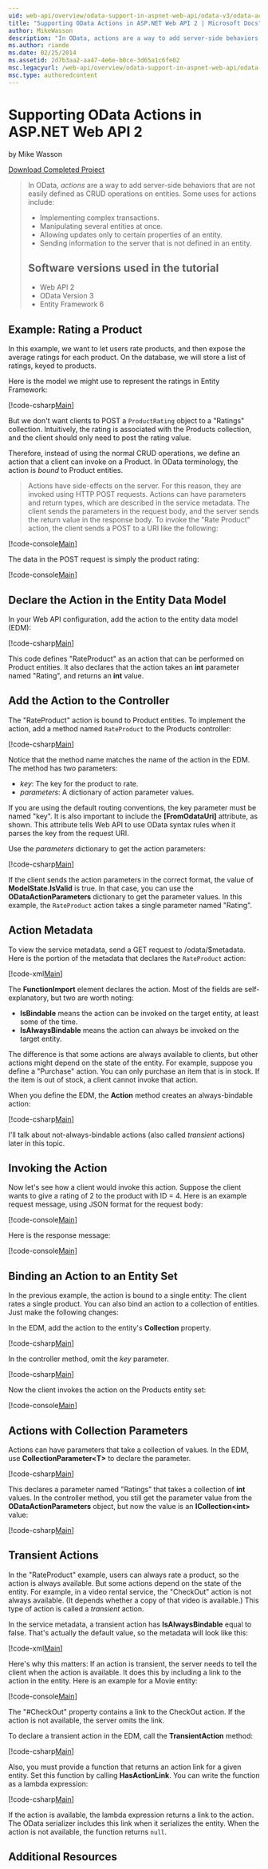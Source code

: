 ```yaml
---
uid: web-api/overview/odata-support-in-aspnet-web-api/odata-v3/odata-actions
title: "Supporting OData Actions in ASP.NET Web API 2 | Microsoft Docs"
author: MikeWasson
description: "In OData, actions are a way to add server-side behaviors that are not easily defined as CRUD operations on entities. Some uses for actions include: Implement..."
ms.author: riande
ms.date: 02/25/2014
ms.assetid: 2d7b3aa2-aa47-4e6e-b0ce-3d65a1c6fe02
msc.legacyurl: /web-api/overview/odata-support-in-aspnet-web-api/odata-v3/odata-actions
msc.type: authoredcontent
---
```

# Supporting OData Actions in ASP.NET Web API 2

by Mike Wasson

[Download Completed Project](https://code.msdn.microsoft.com/ASPNET-Web-API-OData-cecdb524)

> In OData, *actions* are a way to add server-side behaviors that are not easily defined as CRUD operations on entities. Some uses for actions include:
> 
> - Implementing complex transactions.
> - Manipulating several entities at once.
> - Allowing updates only to certain properties of an entity.
> - Sending information to the server that is not defined in an entity.
> 
> ## Software versions used in the tutorial
> 
> 
> - Web API 2
> - OData Version 3
> - Entity Framework 6

## Example: Rating a Product

In this example, we want to let users rate products, and then expose the average ratings for each product. On the database, we will store a list of ratings, keyed to products.

Here is the model we might use to represent the ratings in Entity Framework:

[!code-csharp[Main](odata-actions/samples/sample1.cs)]

But we don't want clients to POST a `ProductRating` object to a "Ratings" collection. Intuitively, the rating is associated with the Products collection, and the client should only need to post the rating value.

Therefore, instead of using the normal CRUD operations, we define an action that a client can invoke on a Product. In OData terminology, the action is *bound* to Product entities.

>Actions have side-effects on the server. For this reason, they are invoked using HTTP POST requests. Actions can have parameters and return types, which are described in the service metadata. The client sends the parameters in the request body, and the server sends the return value in the response body. To invoke the "Rate Product" action, the client sends a POST to a URI like the following:

[!code-console[Main](odata-actions/samples/sample2.cmd)]

The data in the POST request is simply the product rating:

[!code-console[Main](odata-actions/samples/sample3.cmd)]

## Declare the Action in the Entity Data Model

In your Web API configuration, add the action to the entity data model (EDM):

[!code-csharp[Main](odata-actions/samples/sample4.cs)]

This code defines "RateProduct" as an action that can be performed on Product entities. It also declares that the action takes an **int** parameter named "Rating", and returns an **int** value.

## Add the Action to the Controller

The "RateProduct" action is bound to Product entities. To implement the action, add a method named `RateProduct` to the Products controller:

[!code-csharp[Main](odata-actions/samples/sample5.cs)]

Notice that the method name matches the name of the action in the EDM. The method has two parameters:

- *key*: The key for the product to rate.
- *parameters*: A dictionary of action parameter values.

If you are using the default routing conventions, the key parameter must be named "key". It is also important to include the **[FromOdataUri]** attribute, as shown. This attribute tells Web API to use OData syntax rules when it parses the key from the request URI.

Use the *parameters* dictionary to get the action parameters:

[!code-csharp[Main](odata-actions/samples/sample6.cs)]

If the client sends the action parameters in the correct format, the value of **ModelState.IsValid** is true. In that case, you can use the **ODataActionParameters** dictionary to get the parameter values. In this example, the `RateProduct` action takes a single parameter named "Rating".

## Action Metadata

To view the service metadata, send a GET request to /odata/$metadata. Here is the portion of the metadata that declares the `RateProduct` action:

[!code-xml[Main](odata-actions/samples/sample7.xml)]

The **FunctionImport** element declares the action. Most of the fields are self-explanatory, but two are worth noting:

- **IsBindable** means the action can be invoked on the target entity, at least some of the time.
- **IsAlwaysBindable** means the action can always be invoked on the target entity.

The difference is that some actions are always available to clients, but other actions might depend on the state of the entity. For example, suppose you define a "Purchase" action. You can only purchase an item that is in stock. If the item is out of stock, a client cannot invoke that action.

When you define the EDM, the **Action** method creates an always-bindable action:

[!code-csharp[Main](odata-actions/samples/sample8.cs?highlight=1)]

I'll talk about not-always-bindable actions (also called *transient* actions) later in this topic.

## Invoking the Action

Now let's see how a client would invoke this action. Suppose the client wants to give a rating of 2 to the product with ID = 4. Here is an example request message, using JSON format for the request body:

[!code-console[Main](odata-actions/samples/sample9.cmd)]

Here is the response message:

[!code-console[Main](odata-actions/samples/sample10.cmd)]

## Binding an Action to an Entity Set

In the previous example, the action is bound to a single entity: The client rates a single product. You can also bind an action to a collection of entities. Just make the following changes:

In the EDM, add the action to the entity's **Collection** property.

[!code-csharp[Main](odata-actions/samples/sample11.cs?highlight=1)]

In the controller method, omit the *key* parameter.

[!code-csharp[Main](odata-actions/samples/sample12.cs)]

Now the client invokes the action on the Products entity set:

[!code-console[Main](odata-actions/samples/sample13.cmd)]

## Actions with Collection Parameters

Actions can have parameters that take a collection of values. In the EDM, use **CollectionParameter&lt;T&gt;** to declare the parameter.

[!code-csharp[Main](odata-actions/samples/sample14.cs)]

This declares a parameter named "Ratings" that takes a collection of **int** values. In the controller method, you still get the parameter value from the **ODataActionParameters** object, but now the value is an **ICollection&lt;int&gt;** value:

[!code-csharp[Main](odata-actions/samples/sample15.cs)]

## Transient Actions

In the "RateProduct" example, users can always rate a product, so the action is always available. But some actions depend on the state of the entity. For example, in a video rental service, the "CheckOut" action is not always available. (It depends whether a copy of that video is available.) This type of action is called a *transient* action.

In the service metadata, a transient action has **IsAlwaysBindable** equal to false. That's actually the default value, so the metadata will look like this:

[!code-xml[Main](odata-actions/samples/sample16.xml)]

Here's why this matters: If an action is transient, the server needs to tell the client when the action is available. It does this by including a link to the action in the entity. Here is an example for a Movie entity:

[!code-console[Main](odata-actions/samples/sample17.cmd)]

The "#CheckOut" property contains a link to the CheckOut action. If the action is not available, the server omits the link.

To declare a transient action in the EDM, call the **TransientAction** method:

[!code-csharp[Main](odata-actions/samples/sample18.cs)]

Also, you must provide a function that returns an action link for a given entity. Set this function by calling **HasActionLink**. You can write the function as a lambda expression:

[!code-csharp[Main](odata-actions/samples/sample19.cs)]

If the action is available, the lambda expression returns a link to the action. The OData serializer includes this link when it serializes the entity. When the action is not available, the function returns `null`.

## Additional Resources

